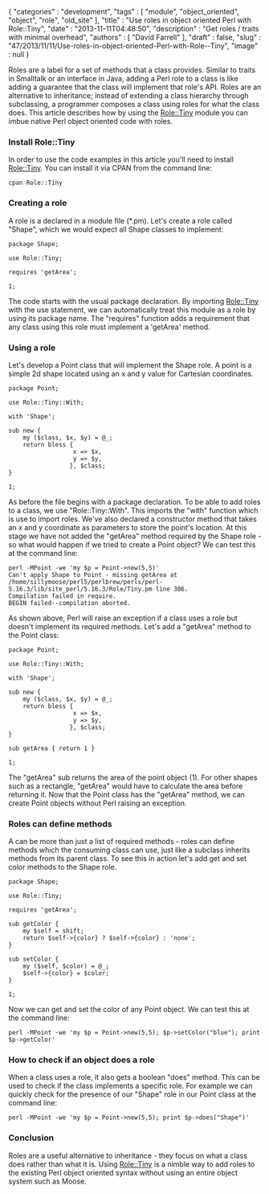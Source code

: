 {
   "categories" : "development",
   "tags" : [
      "module",
      "object_oriented",
      "object",
      "role",
      "old_site"
   ],
   "title" : "Use roles in object oriented Perl with Role::Tiny",
   "date" : "2013-11-11T04:48:50",
   "description" : "Get roles / traits with minimal overhead",
   "authors" : [
      "David Farrell"
   ],
   "draft" : false,
   "slug" : "47/2013/11/11/Use-roles-in-object-oriented-Perl-with-Role--Tiny",
   "image" : null
}


Roles are a label for a set of methods that a class provides. Similar to traits in Smalltalk or an interface in Java, adding a Perl role to a class is like adding a guarantee that the class will implement that role's API. Roles are an alternative to inheritance; instead of extending a class hierarchy through subclassing, a programmer composes a class using roles for what the class does. This article describes how by using the [Role::Tiny](https://metacpan.org/pod/Role::Tiny) module you can imbue native Perl object oriented code with roles.

### Install Role::Tiny

In order to use the code examples in this article you'll need to install [Role::Tiny](https://metacpan.org/pod/Role::Tiny). You can install it via CPAN from the command line:

``` prettyprint
cpan Role::Tiny
```

### Creating a role

A role is a declared in a module file (\*.pm). Let's create a role called "Shape", which we would expect all Shape classes to implement:

``` prettyprint
package Shape;

use Role::Tiny;

requires 'getArea';

1;
```

The code starts with the usual package declaration. By importing [Role::Tiny](https://metacpan.org/pod/Role::Tiny) with the use statement, we can automatically treat this module as a role by using its package name. The "requires" function adds a requirement that any class using this role must implement a 'getArea' method.

### Using a role

Let's develop a Point class that will implement the Shape role. A point is a simple 2d shape located using an x and y value for Cartesian coordinates.

``` prettyprint
package Point;

use Role::Tiny::With;

with 'Shape';

sub new {
    my ($class, $x, $y) = @_;
    return bless {  
                  x => $x,
                  y => $y,
                 }, $class;
}

1;
```

As before the file begins with a package declaration. To be able to add roles to a class, we use "Role::Tiny::With". This imports the "with" function which is use to import roles. We've also declared a constructor method that takes an x and y coordinate as parameters to store the point's location. At this stage we have not added the "getArea" method required by the Shape role - so what would happen if we tried to create a Point object? We can test this at the command line:

``` prettyprint
perl -MPoint -we 'my $p = Point->new(5,5)'
Can't apply Shape to Point - missing getArea at /home/sillymoose/perl5/perlbrew/perls/perl-5.16.3/lib/site_perl/5.16.3/Role/Tiny.pm line 306.
Compilation failed in require.
BEGIN failed--compilation aborted.
```

As shown above, Perl will raise an exception if a class uses a role but doesn't implement its required methods. Let's add a "getArea" method to the Point class:

``` prettyprint
package Point;

use Role::Tiny::With;

with 'Shape';

sub new {
    my ($class, $x, $y) = @_;
    return bless {
                  x => $x,
                  y => $y,
                 }, $class;
}

sub getArea { return 1 }

1;
```

The "getArea" sub returns the area of the point object (1). For other shapes such as a rectangle, "getArea" would have to calculate the area before returning it. Now that the Point class has the "getArea" method, we can create Point objects without Perl raising an exception.

### Roles can define methods

A can be more than just a list of required methods - roles can define methods which the consuming class can use, just like a subclass inherits methods from its parent class. To see this in action let's add get and set color methods to the Shape role.

``` prettyprint
package Shape;

use Role::Tiny;

requires 'getArea';

sub getColor {
    my $self = shift;
    return $self->{color} ? $self->{color} : 'none';
}

sub setColor {
    my ($self, $color) = @_;
    $self->{color} = $color;
}

1;
```

Now we can get and set the color of any Point object. We can test this at the command line:

``` prettyprint
perl -MPoint -we 'my $p = Point->new(5,5); $p->setColor("blue"); print $p->getColor'
```

### How to check if an object does a role

When a class uses a role, it also gets a boolean "does" method. This can be used to check if the class implements a specific role. For example we can quickly check for the presence of our "Shape" role in our Point class at the command line:

``` prettyprint
perl -MPoint -we 'my $p = Point->new(5,5); print $p->does("Shape")'
```

### Conclusion

Roles are a useful alternative to inheritance - they focus on what a class does rather than what it is. Using [Role::Tiny](https://metacpan.org/pod/Role::Tiny) is a nimble way to add roles to the existing Perl object oriented syntax without using an entire object system such as Moose.
